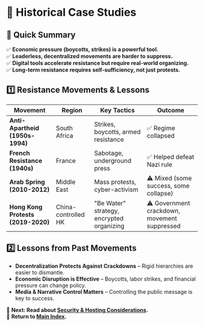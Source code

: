 
# 📜 Historical Case Studies  

## 📜 Quick Summary  
✅ **Economic pressure (boycotts, strikes) is a powerful tool.**  
✅ **Leaderless, decentralized movements are harder to suppress.**  
✅ **Digital tools accelerate resistance but require real-world organizing.**  
✅ **Long-term resistance requires self-sufficiency, not just protests.**  

## 1️⃣ Resistance Movements & Lessons  
| Movement | Region | Key Tactics | Outcome |
|----------|--------|------------|---------|
| **Anti-Apartheid (1950s-1994)** | South Africa | Strikes, boycotts, armed resistance | ✅ Regime collapsed |
| **French Resistance (1940s)** | France | Sabotage, underground press | ✅ Helped defeat Nazi rule |
| **Arab Spring (2010-2012)** | Middle East | Mass protests, cyber-activism | ⚠️ Mixed (some success, some collapse) |
| **Hong Kong Protests (2019-2020)** | China-controlled HK | "Be Water" strategy, encrypted organizing | ⚠️ Government crackdown, movement suppressed |

## 2️⃣ Lessons from Past Movements  
- **Decentralization Protects Against Crackdowns** – Rigid hierarchies are easier to dismantle.  
- **Economic Disruption is Effective** – Boycotts, labor strikes, and financial pressure can change policy.  
- **Media & Narrative Control Matters** – Controlling the public message is key to success.  

📌 **Next: Read about [Security & Hosting Considerations](security.md).**  
📌 **Return to [Main Index](index.md).**  

